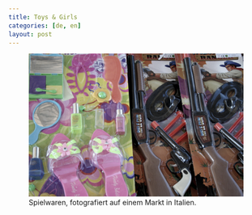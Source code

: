 ```yaml
---
title: Toys & Girls 
categories: [de, en]
layout: post
---
```

<figure class="image">
  <img src="/images/content/toys.jpg" alt="Neben einem Spielzeug-Schminkset aus Plastik liegt ein Spielzeug-Waffenset" title="Toys &amp; Girls">
  <figcaption>Spielwaren, fotografiert auf einem Markt in Italien.</figcaption>
</figure>
